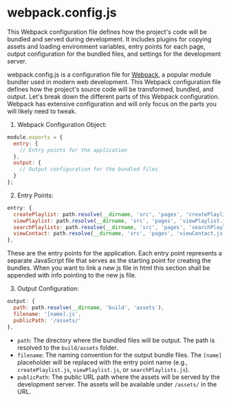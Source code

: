 # webpack.config.js

This Webpack configuration file defines how the project's code will be bundled and served during development. It includes plugins for copying assets and loading environment variables, entry points for each page, output configuration for the bundled files, and settings for the development server.

webpack.config.js is a configuration file for [Webpack](https://www.freecodecamp.org/news/an-intro-to-webpack-what-it-is-and-how-to-use-it-8304ecdc3c60/), a popular module bundler used in modern web development. This Webpack configuration file defines how the project's source code will be transformed, bundled, and output. Let's break down the different parts of this Webpack configuration. Webpack has extensive configuration and will only focus on the parts you will likely need to tweak.

1. Webpack Configuration Object:
```javascript
module.exports = {
  entry: {
    // Entry points for the application
  },
  output: {
    // Output configuration for the bundled files
  }
};
```

2. Entry Points:
```javascript
entry: {
  createPlaylist: path.resolve(__dirname, 'src', 'pages', 'createPlaylist.js'),
  viewPlaylist: path.resolve(__dirname, 'src', 'pages', 'viewPlaylist.js'),
  searchPlaylists: path.resolve(__dirname, 'src', 'pages', 'searchPlaylists.js'),
  viewContact: path.resolve(__dirname, 'src', 'pages', 'viewContact.js'),
},
```
These are the entry points for the application. Each entry point represents a separate JavaScript file that serves as the starting point for creating the bundles. When you want to link a new js file in html 
this section shall be appended with info pointing to the new js file.


3. Output Configuration:
```javascript
output: {
  path: path.resolve(__dirname, 'build', 'assets'),
  filename: '[name].js',
  publicPath: '/assets/'
},
```
- `path`: The directory where the bundled files will be output. The path is resolved to the `build/assets` folder.
- `filename`: The naming convention for the output bundle files. The `[name]` placeholder will be replaced with the entry point name (e.g., `createPlaylist.js`, `viewPlaylist.js`, or `searchPlaylists.js`).
- `publicPath`: The public URL path where the assets will be served by the development server. The assets will be available under `/assets/` in the URL.